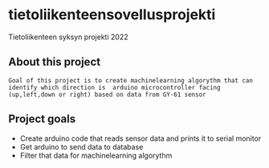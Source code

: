 # tietoliikenteensovellusprojekti
Tietoliikenteen  syksyn projekti 2022

## About this project
    Goal of this project is to create machinelearning algorythm that can identify which direction is  arduino microcontroller facing (up,left,down or right) based on data from GY-61 sensor

## Project goals

- Create arduino code that reads sensor data and prints it to serial monitor
- Get arduino to send data to database
- Filter that data for machinelearning algorythm
